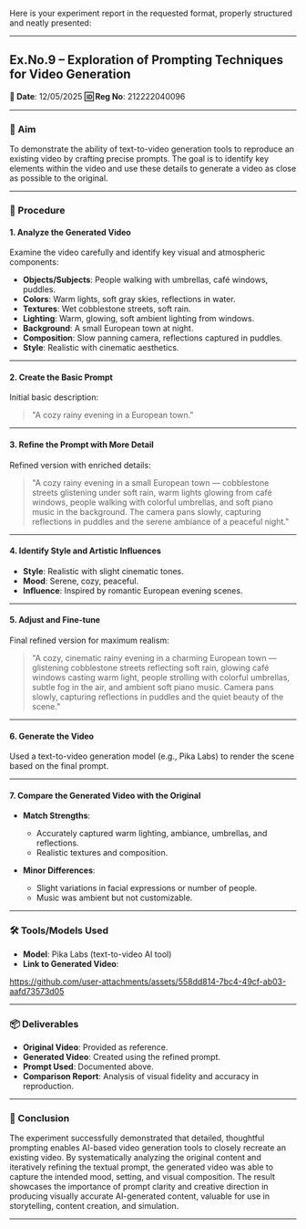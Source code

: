 Here is your experiment report in the requested format, properly structured and neatly presented:

---

## **Ex.No.9 – Exploration of Prompting Techniques for Video Generation**

**📅 Date**: 12/05/2025
**🆔 Reg No**: 212222040096

---

### **🎯 Aim**

To demonstrate the ability of text-to-video generation tools to reproduce an existing video by crafting precise prompts. The goal is to identify key elements within the video and use these details to generate a video as close as possible to the original.

---

### **🧪 Procedure**

#### **1. Analyze the Generated Video**

Examine the video carefully and identify key visual and atmospheric components:

* **Objects/Subjects**: People walking with umbrellas, café windows, puddles.
* **Colors**: Warm lights, soft gray skies, reflections in water.
* **Textures**: Wet cobblestone streets, soft rain.
* **Lighting**: Warm, glowing, soft ambient lighting from windows.
* **Background**: A small European town at night.
* **Composition**: Slow panning camera, reflections captured in puddles.
* **Style**: Realistic with cinematic aesthetics.

---

#### **2. Create the Basic Prompt**

Initial basic description:

> "A cozy rainy evening in a European town."

---

#### **3. Refine the Prompt with More Detail**

Refined version with enriched details:

> "A cozy rainy evening in a small European town — cobblestone streets glistening under soft rain, warm lights glowing from café windows, people walking with colorful umbrellas, and soft piano music in the background. The camera pans slowly, capturing reflections in puddles and the serene ambiance of a peaceful night."

---

#### **4. Identify Style and Artistic Influences**

* **Style**: Realistic with slight cinematic tones.
* **Mood**: Serene, cozy, peaceful.
* **Influence**: Inspired by romantic European evening scenes.

---

#### **5. Adjust and Fine-tune**

Final refined version for maximum realism:

> "A cozy, cinematic rainy evening in a charming European town — glistening cobblestone streets reflecting soft rain, glowing café windows casting warm light, people strolling with colorful umbrellas, subtle fog in the air, and ambient soft piano music. Camera pans slowly, capturing reflections in puddles and the quiet beauty of the scene."

---

#### **6. Generate the Video**

Used a text-to-video generation model (e.g., Pika Labs) to render the scene based on the final prompt.

---

#### **7. Compare the Generated Video with the Original**

* **Match Strengths**:

  * Accurately captured warm lighting, ambiance, umbrellas, and reflections.
  * Realistic textures and composition.
* **Minor Differences**:

  * Slight variations in facial expressions or number of people.
  * Music was ambient but not customizable.

---

### **🛠 Tools/Models Used**

* **Model**: Pika Labs (text-to-video AI tool)
* **Link to Generated Video**:



https://github.com/user-attachments/assets/558dd814-7bc4-49cf-ab03-aafd73573d05


---

### **📦 Deliverables**

* **Original Video**: Provided as reference.
* **Generated Video**: Created using the refined prompt.
* **Prompt Used**: Documented above.
* **Comparison Report**: Analysis of visual fidelity and accuracy in reproduction.

---

### **📝 Conclusion**

The experiment successfully demonstrated that detailed, thoughtful prompting enables AI-based video generation tools to closely recreate an existing video. By systematically analyzing the original content and iteratively refining the textual prompt, the generated video was able to capture the intended mood, setting, and visual composition. The result showcases the importance of prompt clarity and creative direction in producing visually accurate AI-generated content, valuable for use in storytelling, content creation, and simulation.

---

